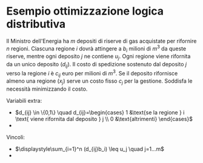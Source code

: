 # Esempio ottimizzazione logica distributiva

Il Ministro dell'Energia ha $m$ depositi di riserve di gas acquistate per rifornire $n$ regioni. Ciascuna regione $i$ dovrà attingere a $b_i$ milioni di $m^3$ da queste riserve, mentre ogni deposito $j$ ne contiene $u_j$. Ogni regione viene rifornita da un unico deposito ($d_{ij}$). Il costo di spedizione sostenuto dal deposito $j$ verso la regione $i$ è $c_{ij}$ euro per milioni di $m^3$. Se il deposito rifornisce almeno una regione ($x_j$) serve un costo fisso $c_j$ per la gestione.
Soddisfa le necessità minimizzando il costo.

Variabili extra:
- $d_{ij} \in \{0,1\} \quad d_{ij}=\begin{cases} 1 &\text{se la regione } i \text{ viene rifornita dal deposito } j \\ 0 &\text{altrimenti} \end{cases}$
- 

Vincoli:
- $\displaystyle\sum_{i=1}^n (d_{ij}b_i) \leq u_j \quad j=1...m$
- 